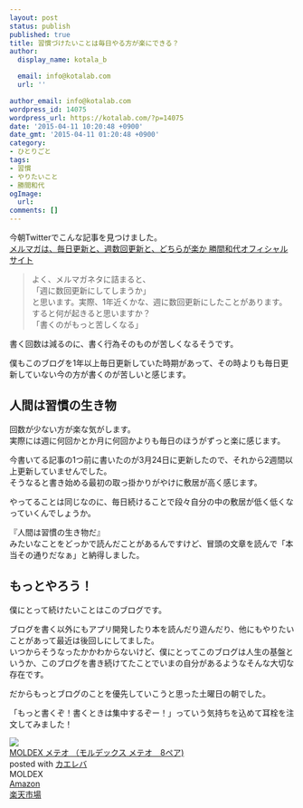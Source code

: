 ```yaml
---
layout: post
status: publish
published: true
title: 習慣づけたいことは毎日やる方が楽にできる？
author:
  display_name: kotala_b

  email: info@kotalab.com
  url: ''

author_email: info@kotalab.com
wordpress_id: 14075
wordpress_url: https://kotalab.com/?p=14075
date: '2015-04-11 10:20:48 +0900'
date_gmt: '2015-04-11 01:20:48 +0900'
category:
- ひとりごと
tags:
- 習慣
- やりたいこと
- 勝間和代
ogImage:
  url:
comments: []
---
```

<p>今朝Twitterでこんな記事を見つけました。<br />
<a href="http://www.katsumaweb.com/news.php?id=2129" target="_blank">メルマガは、毎日更新と、週数回更新と、どちらが楽か 勝間和代オフィシャルサイト</a><a href="https://b.hatena.ne.jp/entry/http://www.katsumaweb.com/news.php?id=2129" target="_blank"><img border="0" src="https://b.hatena.ne.jp/entry/image/http://www.katsumaweb.com/news.php?id=2129" alt="" /></a></p>
<blockquote><p>よく、メルマガネタに詰まると、<br />
「週に数回更新にしてしまうか」<br />
と思います。実際、1年近くかな、週に数回更新にしたことがあります。すると何が起きると思いますか？<br />
「書くのがもっと苦しくなる」
</p></blockquote>
<p>書く回数は減るのに、書く行為そのものが苦しくなるそうです。</p>
<p>僕もこのブログを1年以上毎日更新していた時期があって、その時よりも毎日更新していない今の方が書くのが苦しいと感じます。<br />
</p>
<!--more-->
<h2>人間は習慣の生き物</h2>
<p>回数が少ない方が楽な気がします。<br />
実際には週に何回かとか月に何回かよりも毎日のほうがずっと楽に感じます。</p>
<p>今書いてる記事の1つ前に書いたのが3月24日に更新したので、それから2週間以上更新していませんでした。<br />
そうなると書き始める最初の取っ掛かりがやけに敷居が高く感じます。</p>
<p>やってることは同じなのに、毎日続けることで段々自分の中の敷居が低く低くなっていくんでしょうか。</p>
<p>『人間は習慣の生き物だ』<br />
みたいなことをどっかで読んだことがあるんですけど、冒頭の文章を読んで「本当その通りだなぁ」と納得しました。</p>
<h2>もっとやろう！</h2>
<p>僕にとって続けたいことはこのブログです。</p>
<p>ブログを書く以外にもアプリ開発したり本を読んだり遊んだり、他にもやりたいことがあって最近は後回しにしてました。<br />
いつからそうなったかかわからないけど、<span class="b">僕にとってこのブログは人生の基盤というか、このブログを書き続けてたことでいまの自分があるようなそんな大切な存在です</span>。</p>
<p>だからもっとブログのことを優先していこうと思った土曜日の朝でした。</p>
<p>「もっと書くぞ！書くときは集中するぞー！」っていう気持ちを込めて耳栓を注文してみました！</p>
<div class="kaerebalink-box">
<div class="kaerebalink-image"><a href="https://www.amazon.co.jp/exec/obidos/ASIN/B00B4K8W1O/same-22/ref=nosim/" rel="nofollow" target="_blank"><img src="https://images-fe.ssl-images-amazon.com/images/I/316P%2BwsnnVL._SL160_.jpg" style="border: none;" /></a></div>
<div class="kaerebalink-info">
<div class="kaerebalink-name"><a href="https://www.amazon.co.jp/exec/obidos/ASIN/B00B4K8W1O/same-22/ref=nosim/" rel="nofollow" target="_blank">MOLDEX メテオ （モルデックス メテオ　8ペア)</a>
<div class="kaerebalink-powered-date">posted with <a href="https://kaereba.com" rel="nofollow" target="_blank">カエレバ</a></div>
</div>
<div class="kaerebalink-detail"> MOLDEX     </div>
<div class="kaerebalink-link1">
<div class="shoplinkamazon"><a href="https://www.amazon.co.jp/gp/search?keywords=MOLDEX%20%83%81%83e%83I&__mk_ja_JP=%83J%83%5E%83J%83i&tag=same-22" rel="nofollow" target="_blank">Amazon</a></div>
<div class="shoplinkrakuten"><a href="http://c.af.moshimo.com/af/c/click?a_id=374939&p_id=54&pc_id=54&pl_id=616&s_v=b5Rz2P0601xu&url=http%3A%2F%2Fsearch.rakuten.co.jp%2Fsearch%2Fmall%2FMOLDEX%2520%25E3%2583%25A1%25E3%2583%2586%25E3%2582%25AA%2F-%2Ff.1-p.1-s.1-sf.0-st.A-v.2%3Fx%3D0" rel="nofollow" target="_blank">楽天市場</a><img src="http://i.af.moshimo.com/af/i/impression?a_id=374939&p_id=54&pc_id=54&pl_id=616" width="1" height="1" style="border:none;"></div>
</div>
</div>
<div class="booklink-footer" style="clear: left"></div>
</div>
